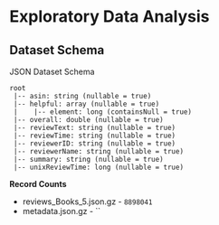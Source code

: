 # Exploratory Data Analysis

## Dataset Schema
JSON Dataset Schema

    root
     |-- asin: string (nullable = true)
     |-- helpful: array (nullable = true)
     |    |-- element: long (containsNull = true)
     |-- overall: double (nullable = true)
     |-- reviewText: string (nullable = true)
     |-- reviewTime: string (nullable = true)
     |-- reviewerID: string (nullable = true)
     |-- reviewerName: string (nullable = true)
     |-- summary: string (nullable = true)
     |-- unixReviewTime: long (nullable = true)

**Record Counts**
* reviews_Books_5.json.gz - `8898041`
* metadata.json.gz - ``
